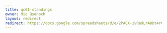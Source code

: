 ```yaml
---
title: qc61-standings
owner: Mic Qsenoch
layout: redirect
redirect: https://docs.google.com/spreadsheets/d/e/2PACX-1vRa9LrA8Dt4rQWIioNQat16szGiio4JnVdBg93bLFSnDA-LZ0is97bpSp5Wh7sf_DjNu690-LOm1mLl/pubhtml
---
```

